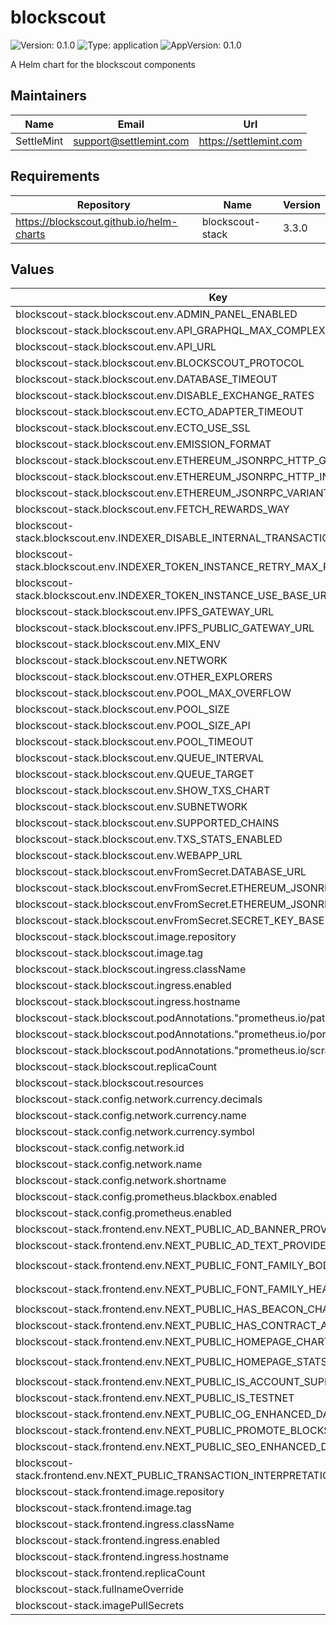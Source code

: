# blockscout

![Version: 0.1.0](https://img.shields.io/badge/Version-0.1.0-informational?style=flat-square) ![Type: application](https://img.shields.io/badge/Type-application-informational?style=flat-square) ![AppVersion: 0.1.0](https://img.shields.io/badge/AppVersion-0.1.0-informational?style=flat-square)

A Helm chart for the blockscout components

## Maintainers

| Name | Email | Url |
| ---- | ------ | --- |
| SettleMint | <support@settlemint.com> | <https://settlemint.com> |

## Requirements

| Repository | Name | Version |
|------------|------|---------|
| https://blockscout.github.io/helm-charts | blockscout-stack | 3.3.0 |

## Values

| Key | Type | Default | Description |
|-----|------|---------|-------------|
| blockscout-stack.blockscout.env.ADMIN_PANEL_ENABLED | string | `"true"` |  |
| blockscout-stack.blockscout.env.API_GRAPHQL_MAX_COMPLEXITY | string | `"1000"` |  |
| blockscout-stack.blockscout.env.API_URL | string | `"https://explorer.k8s.orb.local"` |  |
| blockscout-stack.blockscout.env.BLOCKSCOUT_PROTOCOL | string | `"https"` |  |
| blockscout-stack.blockscout.env.DATABASE_TIMEOUT | string | `"60000"` |  |
| blockscout-stack.blockscout.env.DISABLE_EXCHANGE_RATES | string | `"true"` |  |
| blockscout-stack.blockscout.env.ECTO_ADAPTER_TIMEOUT | string | `"60000"` |  |
| blockscout-stack.blockscout.env.ECTO_USE_SSL | string | `"false"` |  |
| blockscout-stack.blockscout.env.EMISSION_FORMAT | string | `"DEFAULT"` |  |
| blockscout-stack.blockscout.env.ETHEREUM_JSONRPC_HTTP_GZIP_ENABLED | string | `"true"` |  |
| blockscout-stack.blockscout.env.ETHEREUM_JSONRPC_HTTP_INSECURE | string | `"true"` |  |
| blockscout-stack.blockscout.env.ETHEREUM_JSONRPC_VARIANT | string | `"besu"` |  |
| blockscout-stack.blockscout.env.FETCH_REWARDS_WAY | string | `"trace_block"` |  |
| blockscout-stack.blockscout.env.INDEXER_DISABLE_INTERNAL_TRANSACTIONS_FETCHER | string | `"false"` |  |
| blockscout-stack.blockscout.env.INDEXER_TOKEN_INSTANCE_RETRY_MAX_REFETCH_INTERVAL | string | `"1h"` |  |
| blockscout-stack.blockscout.env.INDEXER_TOKEN_INSTANCE_USE_BASE_URI_RETRY | string | `"true"` |  |
| blockscout-stack.blockscout.env.IPFS_GATEWAY_URL | string | `"https://ipfs.io/ipfs"` |  |
| blockscout-stack.blockscout.env.IPFS_PUBLIC_GATEWAY_URL | string | `"https://ipfs.io/ipfs"` |  |
| blockscout-stack.blockscout.env.MIX_ENV | string | `"prod"` |  |
| blockscout-stack.blockscout.env.NETWORK | string | `"mainnet"` |  |
| blockscout-stack.blockscout.env.OTHER_EXPLORERS | string | `"{}"` |  |
| blockscout-stack.blockscout.env.POOL_MAX_OVERFLOW | string | `"40"` |  |
| blockscout-stack.blockscout.env.POOL_SIZE | string | `"5"` |  |
| blockscout-stack.blockscout.env.POOL_SIZE_API | string | `"5"` |  |
| blockscout-stack.blockscout.env.POOL_TIMEOUT | string | `"30000"` |  |
| blockscout-stack.blockscout.env.QUEUE_INTERVAL | string | `"1000"` |  |
| blockscout-stack.blockscout.env.QUEUE_TARGET | string | `"5000"` |  |
| blockscout-stack.blockscout.env.SHOW_TXS_CHART | string | `"true"` |  |
| blockscout-stack.blockscout.env.SUBNETWORK | string | `"ATK"` |  |
| blockscout-stack.blockscout.env.SUPPORTED_CHAINS | string | `"{}"` |  |
| blockscout-stack.blockscout.env.TXS_STATS_ENABLED | string | `"true"` |  |
| blockscout-stack.blockscout.env.WEBAPP_URL | string | `"https://explorer.k8s.orb.local"` |  |
| blockscout-stack.blockscout.envFromSecret.DATABASE_URL | string | `"postgresql://blockscout:atk@postgresql:5432/blockscout?sslmode=disable"` |  |
| blockscout-stack.blockscout.envFromSecret.ETHEREUM_JSONRPC_HTTP_URL | string | `"http://erpc:4000/settlemint/evm/1337"` |  |
| blockscout-stack.blockscout.envFromSecret.ETHEREUM_JSONRPC_TRACE_URL | string | `"http://erpc:4000/settlemint/evm/1337"` |  |
| blockscout-stack.blockscout.envFromSecret.SECRET_KEY_BASE | string | `"atk"` |  |
| blockscout-stack.blockscout.image.repository | string | `"ghcr.io/blockscout/blockscout"` |  |
| blockscout-stack.blockscout.image.tag | string | `"8.1.2"` |  |
| blockscout-stack.blockscout.ingress.className | string | `"atk-nginx"` |  |
| blockscout-stack.blockscout.ingress.enabled | bool | `true` |  |
| blockscout-stack.blockscout.ingress.hostname | string | `"explorer.k8s.orb.local"` |  |
| blockscout-stack.blockscout.podAnnotations."prometheus.io/path" | string | `"/metrics"` |  |
| blockscout-stack.blockscout.podAnnotations."prometheus.io/port" | string | `"4000"` |  |
| blockscout-stack.blockscout.podAnnotations."prometheus.io/scrape" | string | `"true"` |  |
| blockscout-stack.blockscout.replicaCount | int | `1` |  |
| blockscout-stack.blockscout.resources | object | `{}` |  |
| blockscout-stack.config.network.currency.decimals | int | `18` |  |
| blockscout-stack.config.network.currency.name | string | `"Native Token"` |  |
| blockscout-stack.config.network.currency.symbol | string | `"NT"` |  |
| blockscout-stack.config.network.id | int | `1337` |  |
| blockscout-stack.config.network.name | string | `"Asset Tokenization Kit"` |  |
| blockscout-stack.config.network.shortname | string | `"ATK"` |  |
| blockscout-stack.config.prometheus.blackbox.enabled | bool | `false` |  |
| blockscout-stack.config.prometheus.enabled | bool | `false` |  |
| blockscout-stack.frontend.env.NEXT_PUBLIC_AD_BANNER_PROVIDER | string | `"none"` |  |
| blockscout-stack.frontend.env.NEXT_PUBLIC_AD_TEXT_PROVIDER | string | `"none"` |  |
| blockscout-stack.frontend.env.NEXT_PUBLIC_FONT_FAMILY_BODY | string | `"{'name':'Figtree','url':'https://fonts.googleapis.com/css2?family=Figtree:ital,wght@0,300..900;1,300..900&display=swap'}"` |  |
| blockscout-stack.frontend.env.NEXT_PUBLIC_FONT_FAMILY_HEADING | string | `"{'name':'Figtree','url':'https://fonts.googleapis.com/css2?family=Figtree:ital,wght@0,300..900;1,300..900&display=swap'}"` |  |
| blockscout-stack.frontend.env.NEXT_PUBLIC_HAS_BEACON_CHAIN | string | `"false"` |  |
| blockscout-stack.frontend.env.NEXT_PUBLIC_HAS_CONTRACT_AUDIT_REPORTS | string | `"true"` |  |
| blockscout-stack.frontend.env.NEXT_PUBLIC_HOMEPAGE_CHARTS | string | `"[\"daily_txs\"]"` |  |
| blockscout-stack.frontend.env.NEXT_PUBLIC_HOMEPAGE_STATS | string | `"[\"total_blocks\",\"average_block_time\",\"total_txs\",\"wallet_addresses\",\"gas_tracker\"]"` |  |
| blockscout-stack.frontend.env.NEXT_PUBLIC_IS_ACCOUNT_SUPPORTED | string | `"false"` |  |
| blockscout-stack.frontend.env.NEXT_PUBLIC_IS_TESTNET | string | `"false"` |  |
| blockscout-stack.frontend.env.NEXT_PUBLIC_OG_ENHANCED_DATA_ENABLED | string | `"true"` |  |
| blockscout-stack.frontend.env.NEXT_PUBLIC_PROMOTE_BLOCKSCOUT_IN_TITLE | string | `"false"` |  |
| blockscout-stack.frontend.env.NEXT_PUBLIC_SEO_ENHANCED_DATA_ENABLED | string | `"true"` |  |
| blockscout-stack.frontend.env.NEXT_PUBLIC_TRANSACTION_INTERPRETATION_PROVIDER | string | `"blockscout"` |  |
| blockscout-stack.frontend.image.repository | string | `"ghcr.io/blockscout/frontend"` |  |
| blockscout-stack.frontend.image.tag | string | `"v2.2.1"` |  |
| blockscout-stack.frontend.ingress.className | string | `"atk-nginx"` |  |
| blockscout-stack.frontend.ingress.enabled | bool | `true` |  |
| blockscout-stack.frontend.ingress.hostname | string | `"explorer.k8s.orb.local"` |  |
| blockscout-stack.frontend.replicaCount | int | `1` |  |
| blockscout-stack.fullnameOverride | string | `"blockscout"` |  |
| blockscout-stack.imagePullSecrets | list | `[]` |  |
